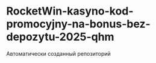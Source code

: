 # RocketWin-kasyno-kod-promocyjny-na-bonus-bez-depozytu-2025-qhm
Автоматически созданный репозиторий
